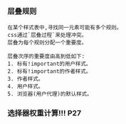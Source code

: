 ### 层叠规则

    在某个样式表中,寻找同一元素可能有多个规则。
    css通过`层叠过程`来处理冲突。
    层叠为每个规则分配一个重要度。
    
    层叠次序的重要度由高到低如下:
    1. 标有!important的用户样式。
    2. 标有!important的作者样式。
    3. 作者样式。
    4. 用户样式。
    5. 浏览器(用户代理)的默认样式。
    
    
### 选择器权重计算!!!  P27